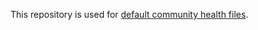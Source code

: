 This repository is used for [default community health files](https://docs.github.com/en/communities/setting-up-your-project-for-healthy-contributions/creating-a-default-community-health-file).
